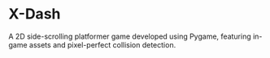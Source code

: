 # X-Dash
A 2D side-scrolling platformer game developed using Pygame, featuring in-game assets and pixel-perfect collision detection.
